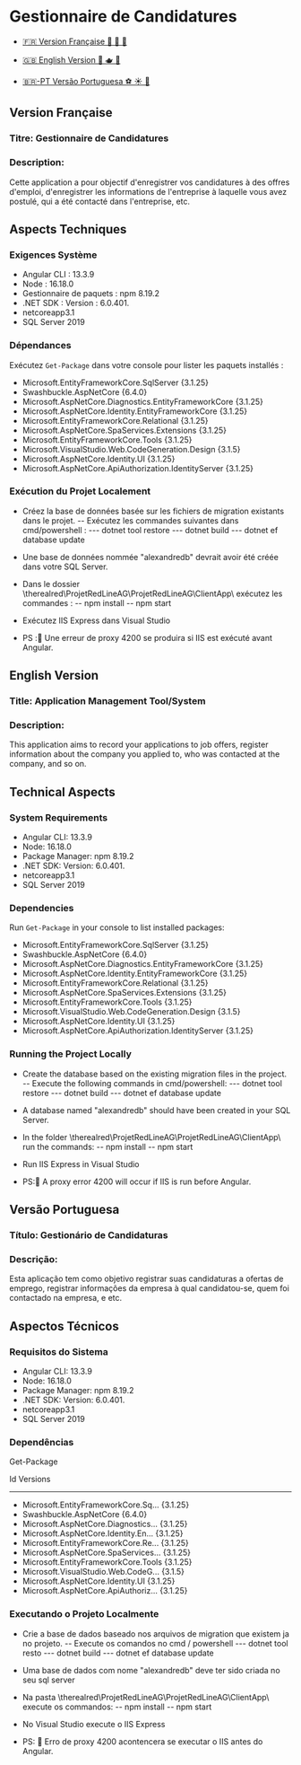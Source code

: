 # Gestionnaire de Candidatures

- [🇫🇷 Version Française 🧀 🥖 🥐](#version-française)

- [🇬🇧 English Version 💂 🫖 👑](#english-version)

- [🇧🇷-PT Versão Portuguesa ⚽ ☀️ 🥸](#versão-portuguesa)


## Version Française

### Titre: Gestionnaire de Candidatures

### Description:
Cette application a pour objectif d'enregistrer vos candidatures à des offres d'emploi, d'enregistrer les informations de l'entreprise à laquelle vous avez postulé, qui a été contacté dans l'entreprise, etc.


## Aspects Techniques

### Exigences Système

- Angular CLI : 13.3.9
- Node : 16.18.0
- Gestionnaire de paquets : npm 8.19.2
- .NET SDK : Version : 6.0.401.
- netcoreapp3.1
- SQL Server 2019

### Dépendances

Exécutez `Get-Package` dans votre console pour lister les paquets installés :

- Microsoft.EntityFrameworkCore.SqlServer {3.1.25}
- Swashbuckle.AspNetCore {6.4.0}
- Microsoft.AspNetCore.Diagnostics.EntityFrameworkCore {3.1.25}
- Microsoft.AspNetCore.Identity.EntityFrameworkCore {3.1.25}
- Microsoft.EntityFrameworkCore.Relational {3.1.25}
- Microsoft.AspNetCore.SpaServices.Extensions {3.1.25}
- Microsoft.EntityFrameworkCore.Tools {3.1.25}
- Microsoft.VisualStudio.Web.CodeGeneration.Design {3.1.5}
- Microsoft.AspNetCore.Identity.UI {3.1.25}
- Microsoft.AspNetCore.ApiAuthorization.IdentityServer {3.1.25}

### Exécution du Projet Localement

- Créez la base de données basée sur les fichiers de migration existants dans le projet.
-- Exécutez les commandes suivantes dans cmd/powershell :
--- dotnet tool restore
--- dotnet build
--- dotnet ef database update

- Une base de données nommée "alexandredb" devrait avoir été créée dans votre SQL Server.

- Dans le dossier \therealred\ProjetRedLineAG\ProjetRedLineAG\ClientApp\ exécutez les commandes :
-- npm install
-- npm start

- Exécutez IIS Express dans Visual Studio

- PS :🚨 Une erreur de proxy 4200 se produira si IIS est exécuté avant Angular.




## English Version

### Title: Application Management Tool/System

### Description:
This application aims to record your applications to job offers, register information about the company you applied to, who was contacted at the company, and so on.

## Technical Aspects

### System Requirements

- Angular CLI: 13.3.9
- Node: 16.18.0
- Package Manager: npm 8.19.2
- .NET SDK: Version: 6.0.401.
- netcoreapp3.1
- SQL Server 2019

### Dependencies

Run `Get-Package` in your console to list installed packages:

- Microsoft.EntityFrameworkCore.SqlServer {3.1.25}
- Swashbuckle.AspNetCore {6.4.0}
- Microsoft.AspNetCore.Diagnostics.EntityFrameworkCore {3.1.25}
- Microsoft.AspNetCore.Identity.EntityFrameworkCore {3.1.25}
- Microsoft.EntityFrameworkCore.Relational {3.1.25}
- Microsoft.AspNetCore.SpaServices.Extensions {3.1.25}
- Microsoft.EntityFrameworkCore.Tools {3.1.25}
- Microsoft.VisualStudio.Web.CodeGeneration.Design {3.1.5}
- Microsoft.AspNetCore.Identity.UI {3.1.25}
- Microsoft.AspNetCore.ApiAuthorization.IdentityServer {3.1.25}

### Running the Project Locally

- Create the database based on the existing migration files in the project.
-- Execute the following commands in cmd/powershell:
--- dotnet tool restore
--- dotnet build
--- dotnet ef database update

- A database named "alexandredb" should have been created in your SQL Server.

- In the folder \therealred\ProjetRedLineAG\ProjetRedLineAG\ClientApp\ run the commands:
-- npm install
-- npm start

- Run IIS Express in Visual Studio

- PS:🚨 A proxy error 4200 will occur if IIS is run before Angular.


## Versão Portuguesa

### Título: Gestionário de Candidaturas

### Descrição:
Esta aplicação tem como objetivo registrar suas candidaturas a ofertas de emprego, registrar informações da empresa à qual candidatou-se, quem foi contactado na empresa, e etc.

## Aspectos Técnicos

### Requisitos do Sistema

- Angular CLI: 13.3.9
- Node: 16.18.0
- Package Manager: npm 8.19.2
- .NET SDK: Version:   6.0.401.
- netcoreapp3.1
- SQL Server 2019

### Dependências

Get-Package

Id                                  Versions                                                                   
--                                  --------                                                                  
- Microsoft.EntityFrameworkCore.Sq... {3.1.25}                                                               
- Swashbuckle.AspNetCore              {6.4.0}                                                                
- Microsoft.AspNetCore.Diagnostics... {3.1.25}                                                               
- Microsoft.AspNetCore.Identity.En... {3.1.25}                                                               
- Microsoft.EntityFrameworkCore.Re... {3.1.25}                                                              
- Microsoft.AspNetCore.SpaServices... {3.1.25}                                                              
- Microsoft.EntityFrameworkCore.Tools {3.1.25}                                                              
- Microsoft.VisualStudio.Web.CodeG... {3.1.5}                                                                
- Microsoft.AspNetCore.Identity.UI    {3.1.25}                                                               
- Microsoft.AspNetCore.ApiAuthoriz... {3.1.25}                               



### Executando o Projeto Localmente

- Crie a base de dados baseado nos arquivos de migration que existem ja no projeto.
-- Execute os comandos no cmd / powershell 
--- dotnet tool resto
--- dotnet build
--- dotnet ef database update

- Uma base de dados com nome "alexandredb" deve ter sido criada no seu sql server

- Na pasta \therealred\ProjetRedLineAG\ProjetRedLineAG\ClientApp\ execute os commandos: 
-- npm install
-- npm start

- No Visual Studio execute o IIS Express

- PS: 🚨 Erro de proxy 4200 acontencera se executar o IIS antes do Angular. 





